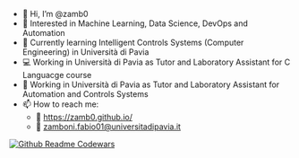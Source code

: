 - 👋 Hi, I’m @zamb0
- 👀 Interested in Machine Learning, Data Science, DevOps and Automation
- 🌱 Currently learning Intelligent Controls Systems (Computer Engineering) in Università di Pavia
- 💻 Working in Università di Pavia as Tutor and Laboratory Assistant for C Languacge course
- 🦾 Working in Università di Pavia as Tutor and Laboratory Assistant for Automation and Controls Systems
- 📫 How to reach me:
  - 🚀 https://zamb0.github.io/
  - 📨 zamboni.fabio01@universitadipavia.it

[![Github Readme Codewars](https://codewars-stats-ignacio-cuadra.vercel.app/?username=zamb0)](https://github.com/ignacio-cuadra/github-readme-codewars)
<!---
zamb0/zamb0 is a ✨ special ✨ repository because its `README.md` (this file) appears on your GitHub profile.
You can click the Preview link to take a look at your changes.
--->
